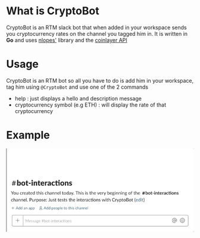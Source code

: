# What is CryptoBot
CryptoBot is an RTM slack bot that when added in your workspace sends you cryptocurrency rates on the channel you tagged him in. It is written in **Go** and uses [nlopes'](https://github.com/nlopes/slack) library and the [coinlayer API](https://coinlayer.com)


# Usage
CryptoBot is an RTM bot so all you have to do is add him in your workspace, tag him using `@CryptoBot` and use one of the 2 commands 

 - help : just displays a hello and description message
 - cryptocurrency symbol (e.g ETH) : will display the rate of that cryptocurrency

# Example
![](cryptobot.gif)